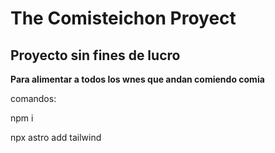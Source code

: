 # The Comisteichon Proyect

## Proyecto sin fines de lucro

**Para alimentar a todos los wnes que andan comiendo comia**


comandos:

npm i

npx astro add tailwind
